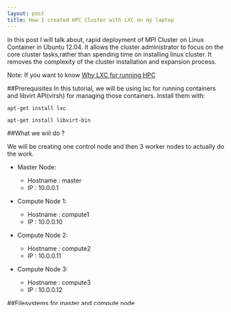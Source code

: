 ```yaml
---
layout: post
title: How I created HPC Cluster with LXC on my laptop
---
```


In this post I will talk about, rapid deployment of MPI Cluster on Linux Container in Ubuntu 12.04. It allows the cluster administrator to focus on the core cluster tasks,rather than spending time on installing linux cluster. It removes the complexity of the cluster installation and expansion process.


Note:
If you want to know [Why LXC for running HPC](/why_lxc_for_hpc) 

##Prerequisites
In this tutorial, we will be using lxc for running containers and libvirt API(virsh) for managing those containers.
Install them with:

`apt-get install lxc`

`apt-get install libvirt-bin`

##What we wiil do ?

We will be creating one control node and then 3 worker nodes to actually do the work.

- Master Node:
  - Hostname : master
  - IP : 10.0.0.1

- Compute Node 1:
  - Hostname : compute1
  - IP : 10.0.0.10

- Compute Node 2:
  - Hostname : compute2
  - IP : 10.0.0.11

- Compute Node 3:
  - Hostname : compute3
  - IP : 10.0.0.12



##Filesystems for master and compute node

As mentioned in my previous blog [Build HPC cluster from scratch with LXC](/Build HPC cluster from scratch with LXC) ,I have created HPC Cluster with LXC manually. Just download those Ready-made filesystems for [master node](/mpi-master-fs) and [compute node](/mpi-compute-fs). Extract both of them in `/var/cache/lxc`.

Just check by typing:

`ls /var/cache/lxc` 

Master node filesystem path is `/var/cache/lxc/mpi-master/rootfs`

Compute node filesystem path `/var/cache/lxc/mpi-worker/rootfs`

Pre-configured master node filesystem has:

- `cluster` user: to operate our cluster.
- NFS Server: to share cluster user's home directory with all compute nodes.
If you do `cat /var/cache/lxc/mpi-master/rootfs/etc/exports` it will look like this:

`/home/cluster *(rw,sync,no_subtree_check)`

- Passwordless SSH: cluster user will do password less SSH login in all compute node.
- MPI (`mpich2`): Cluster will communicate with MPI.


Once MPI cluster is installed, Filesystem will be in `/var/lib/lxc/$master_node/rootfs`




LXC Template

- master node (mpi-master)-(stored in /usr/lib/lxc/templates)
- compute node (mpi-worker)
